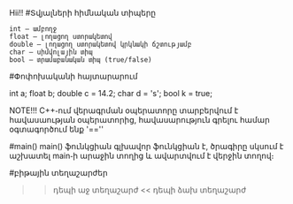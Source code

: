 Hii!!
#Տվյալների հիմնական տիպերը

    int — ամբողջ
    float — լողացող ստորակետով
    double — լողացող ստորակետով կրկնակի ճշտությամբ
    char — սիմվոլային տիպ
    bool — տրամաբանական տիպ (true/false)

#Փոփոխականի հայտարարում

int a;
float b;
double c = 14.2;
char d = 's';
bool k = true;

NOTE!!! C++֊ում վերագրման օպերատորը տարբերվում է հավասաության օպերատորից, հավասարություն գրելու համար օգտագործում ենք '==''

#main()
main() ֆունկցիան գլխավոր ֆունկցիան է, ծրագիրը սկսում է աշխատել main֊ի արաջին տողից և ավարտվում է վերջին տողով։

#բիթային տեղաշարժեր
>> դեպի աջ տեղաշարժ
<< դեպի ձախ տեղաշարժ
